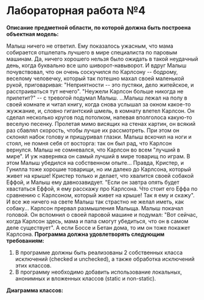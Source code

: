 # **Лабораторная работа №4**

**Описание предметной области, по которой должна быть построена объектная модель:**

Малыш ничего не ответил. Ему показалось ужасным, что мама собирается отшлепать лучшего в мире специалиста по паровым машинам. Да, ничего хорошего нельзя было ожидать в такой неудачный день, когда буквально все шло шиворот-навыворот. И вдруг Малыш почувствовал, что он очень соскучился по Карлсону -- бодрому, веселому человечку, который так потешно махал своей маленькой рукой, приговаривая: "Неприятности -- это пустяки, дело житейское, и расстраиваться тут нечего". "Неужели Карлсон больше никогда не прилетит?" -- с тревогой подумал Малыш. ...Малыш лежал на полу в своей комнате и читал книгу, когда снова услышал за окном какое-то жужжание, и, словно гигантский шмель, в комнату влетел Карлсон. Он сделал несколько кругов под потолком, напевая вполголоса какую-то веселую песенку. Пролетая мимо висящих на стенах картин, он всякий раз сбавлял скорость, чтобы лучше их рассмотреть. При этом он склонял набок голову и прищуривал глазки. Малыш вскочил на ноги и стоял, не помня себя от восторга: так он был рад, что Карлсон вернулся. Малыш не сомневался, что Карлсон во всем "лучший в мире". И уж наверняка он самый лучший в мире товарищ по играм. В этом Малыш убедился на собственном опыте... Правда, Кристер, и Гунилла тоже хорошие товарищи, но им далеко до Карлсона, который живет на крыше! Кристер только и делает, что хвалится своей собакой Еффой, и Малыш ему давнозавидует. "Если он завтра опять будет хвастаться Еффой, я ему расскажу про Карлсона. Что стоит его Еффа по сравнению с Карлсоном, который живет на крыше! Так я ему и скажу". И все же ничего на свете Малыш так страстно не желал иметь, как собаку... Карлсон прервал размышления Малыща. Малыш покачал головой. Он вспомнил о своей паровой машине и подумал: "Вот сейчас, когда Карлсон здесь, мама и папа смогут убедиться, что он в самом деле существует". А если Боссе и Бетан дома, то им он тоже покажет Карлсона.
**Программа должна удовлетворять следующим требованиям:**

1. В программе должны быть реализованы 2 собственных класса исключений (checked и unchecked), а также обработка исключений этих классов. <br>
2. В программу необходимо добавить использование локальных, анонимных и вложенных классов (static и non-static). <br>

**Диаграмма классов:**

